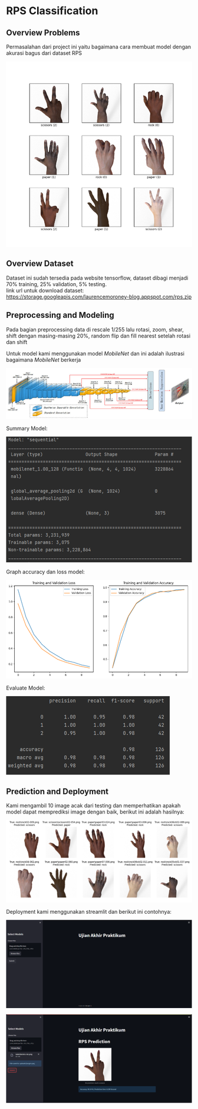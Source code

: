 # RPS Classification

## Overview Problems
Permasalahan dari project ini yaitu bagaimana cara membuat model dengan akurasi bagus dari dataset RPS

![image 1](Screenshot/image%201.png)

## Overview Dataset
Dataset ini sudah tersedia pada website tensorflow, dataset dibagi menjadi 70% training, 25% validation, 5% testing.<br>link url untuk download dataset: https://storage.googleapis.com/laurencemoroney-blog.appspot.com/rps.zip

## Preprocessing and Modeling
Pada bagian preprocessing data di rescale 1/255 lalu rotasi, zoom, shear, shift dengan masing-masing 20%, random flip dan fill nearest setelah rotasi dan shift

Untuk model kami menggunakan model _MobileNet_ dan ini adalah ilustrasi bagaimana _MobileNet_ berkerja

![image 2](Screenshot/image%202.png)

Summary Model:

![image 3](Screenshot/summary.png)

Graph accuracy dan loss model:

![image 4](Screenshot/graph.png)

Evaluate Model:

![image 5](Screenshot/result.png)

## Prediction and Deployment

Kami mengambil 10 image acak dari testing dan memperhatikan apakah model dapat memprediksi image dengan baik, berikut ini adalah hasilnya:

![image 6](Screenshot/predict.png)

Deployment kami menggunakan streamlit dan berikut ini contohnya:

![image 7](Screenshot/deploy-1.png)

![image 8](Screenshot/deploy-2.png)